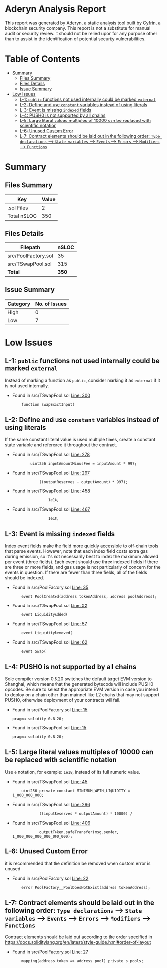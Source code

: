 # Aderyn Analysis Report

This report was generated by [Aderyn](https://github.com/Cyfrin/aderyn), a static analysis tool built by [Cyfrin](https://cyfrin.io), a blockchain security company. This report is not a substitute for manual audit or security review. It should not be relied upon for any purpose other than to assist in the identification of potential security vulnerabilities.
# Table of Contents

- [Summary](#summary)
  - [Files Summary](#files-summary)
  - [Files Details](#files-details)
  - [Issue Summary](#issue-summary)
- [Low Issues](#low-issues)
  - [L-1: `public` functions not used internally could be marked `external`](#l-1-public-functions-not-used-internally-could-be-marked-external)
  - [L-2: Define and use `constant` variables instead of using literals](#l-2-define-and-use-constant-variables-instead-of-using-literals)
  - [L-3: Event is missing `indexed` fields](#l-3-event-is-missing-indexed-fields)
  - [L-4: PUSH0 is not supported by all chains](#l-4-push0-is-not-supported-by-all-chains)
  - [L-5: Large literal values multiples of 10000 can be replaced with scientific notation](#l-5-large-literal-values-multiples-of-10000-can-be-replaced-with-scientific-notation)
  - [L-6: Unused Custom Error](#l-6-unused-custom-error)
  - [L-7: Contract elements should be laid out in the following order: `Type declarations` --> `State variables` --> `Events` --> `Errors` --> `Modifiers` --> `Functions`](#l-7-contract-elements-should-be-laid-out-in-the-following-order-type-declarations----state-variables----events----errors----modifiers----functions)


# Summary

## Files Summary

| Key | Value |
| --- | --- |
| .sol Files | 2 |
| Total nSLOC | 350 |


## Files Details

| Filepath | nSLOC |
| --- | --- |
| src/PoolFactory.sol | 35 |
| src/TSwapPool.sol | 315 |
| **Total** | **350** |


## Issue Summary

| Category | No. of Issues |
| --- | --- |
| High | 0 |
| Low | 7 |


# Low Issues

## L-1: `public` functions not used internally could be marked `external`

Instead of marking a function as `public`, consider marking it as `external` if it is not used internally.

- Found in src/TSwapPool.sol [Line: 300](src/TSwapPool.sol#L300)

	```solidity
	    function swapExactInput(
	```



## L-2: Define and use `constant` variables instead of using literals

If the same constant literal value is used multiple times, create a constant state variable and reference it throughout the contract.

- Found in src/TSwapPool.sol [Line: 278](src/TSwapPool.sol#L278)

	```solidity
	        uint256 inputAmountMinusFee = inputAmount * 997;
	```

- Found in src/TSwapPool.sol [Line: 297](src/TSwapPool.sol#L297)

	```solidity
	            ((outputReserves - outputAmount) * 997);
	```

- Found in src/TSwapPool.sol [Line: 458](src/TSwapPool.sol#L458)

	```solidity
	                1e18,
	```

- Found in src/TSwapPool.sol [Line: 467](src/TSwapPool.sol#L467)

	```solidity
	                1e18,
	```



## L-3: Event is missing `indexed` fields

Index event fields make the field more quickly accessible to off-chain tools that parse events. However, note that each index field costs extra gas during emission, so it's not necessarily best to index the maximum allowed per event (three fields). Each event should use three indexed fields if there are three or more fields, and gas usage is not particularly of concern for the events in question. If there are fewer than three fields, all of the fields should be indexed.

- Found in src/PoolFactory.sol [Line: 35](src/PoolFactory.sol#L35)

	```solidity
	    event PoolCreated(address tokenAddress, address poolAddress);
	```

- Found in src/TSwapPool.sol [Line: 52](src/TSwapPool.sol#L52)

	```solidity
	    event LiquidityAdded(
	```

- Found in src/TSwapPool.sol [Line: 57](src/TSwapPool.sol#L57)

	```solidity
	    event LiquidityRemoved(
	```

- Found in src/TSwapPool.sol [Line: 62](src/TSwapPool.sol#L62)

	```solidity
	    event Swap(
	```



## L-4: PUSH0 is not supported by all chains

Solc compiler version 0.8.20 switches the default target EVM version to Shanghai, which means that the generated bytecode will include PUSH0 opcodes. Be sure to select the appropriate EVM version in case you intend to deploy on a chain other than mainnet like L2 chains that may not support PUSH0, otherwise deployment of your contracts will fail.

- Found in src/PoolFactory.sol [Line: 15](src/PoolFactory.sol#L15)

	```solidity
	pragma solidity 0.8.20;
	```

- Found in src/TSwapPool.sol [Line: 15](src/TSwapPool.sol#L15)

	```solidity
	pragma solidity 0.8.20;
	```



## L-5: Large literal values multiples of 10000 can be replaced with scientific notation

Use `e` notation, for example: `1e18`, instead of its full numeric value.

- Found in src/TSwapPool.sol [Line: 45](src/TSwapPool.sol#L45)

	```solidity
	    uint256 private constant MINIMUM_WETH_LIQUIDITY = 1_000_000_000;
	```

- Found in src/TSwapPool.sol [Line: 296](src/TSwapPool.sol#L296)

	```solidity
	            ((inputReserves * outputAmount) * 10000) /
	```

- Found in src/TSwapPool.sol [Line: 406](src/TSwapPool.sol#L406)

	```solidity
	            outputToken.safeTransfer(msg.sender, 1_000_000_000_000_000_000);
	```



## L-6: Unused Custom Error

it is recommended that the definition be removed when custom error is unused

- Found in src/PoolFactory.sol [Line: 22](src/PoolFactory.sol#L22)

	```solidity
	    error PoolFactory__PoolDoesNotExist(address tokenAddress);
	```



## L-7: Contract elements should be laid out in the following order: `Type declarations` --> `State variables` --> `Events` --> `Errors` --> `Modifiers` --> `Functions`

Contract elements should be laid out according to the order specified in https://docs.soliditylang.org/en/latest/style-guide.html#order-of-layout

- Found in src/PoolFactory.sol [Line: 27](src/PoolFactory.sol#L27)

	```solidity
	    mapping(address token => address pool) private s_pools;
	```



